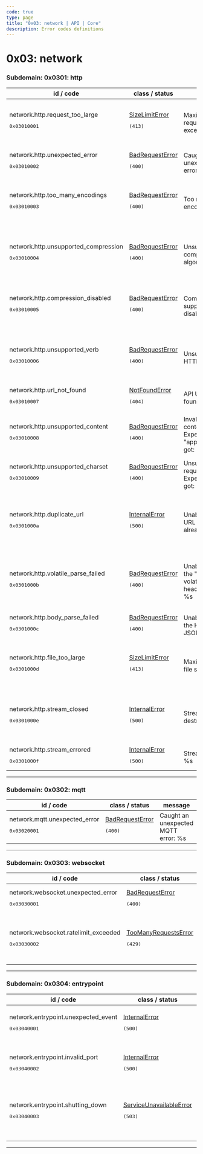 ```yaml
---
code: true
type: page
title: "0x03: network | API | Core"
description: Error codes definitions
---
```


[//]: # (This documentation is auto-generated)
[//]: # (If you need to update this page, execute: npm run doc-error-codes)

# 0x03: network



### Subdomain: 0x0301: http

| id / code | class / status | message | description |
| --------- | -------------- | --------| ----------- |
| network.http.request_too_large<br/><pre>0x03010001</pre>  | [SizeLimitError](/core/2/api/errors/error-codes#sizelimiterror) <pre>(413)</pre> | Maximum HTTP request size exceeded. | The size of the request exceeds the server configured limit |
| network.http.unexpected_error<br/><pre>0x03010002</pre>  | [BadRequestError](/core/2/api/errors/error-codes#badrequesterror) <pre>(400)</pre> | Caught an unexpected HTTP error: %s | Caught an unexpected HTTP parsing error |
| network.http.too_many_encodings<br/><pre>0x03010003</pre>  | [BadRequestError](/core/2/api/errors/error-codes#badrequesterror) <pre>(400)</pre> | Too many encodings. | The number of encodings exceeds the server configured limit |
| network.http.unsupported_compression<br/><pre>0x03010004</pre>  | [BadRequestError](/core/2/api/errors/error-codes#badrequesterror) <pre>(400)</pre> | Unsupported compression algorithm "%s". | The request has been compressed using an unsupported compression algorithm |
| network.http.compression_disabled<br/><pre>0x03010005</pre>  | [BadRequestError](/core/2/api/errors/error-codes#badrequesterror) <pre>(400)</pre> | Compression support is disabled. | The server has been configured to refuse compressed requests |
| network.http.unsupported_verb<br/><pre>0x03010006</pre>  | [BadRequestError](/core/2/api/errors/error-codes#badrequesterror) <pre>(400)</pre> | Unsupported HTTP verb "%s". | An HTTP request has been submitted using an unsupported verb |
| network.http.url_not_found<br/><pre>0x03010007</pre>  | [NotFoundError](/core/2/api/errors/error-codes#notfounderror) <pre>(404)</pre> | API URL not found: %s. | API URL not found |
| network.http.unsupported_content<br/><pre>0x03010008</pre>  | [BadRequestError](/core/2/api/errors/error-codes#badrequesterror) <pre>(400)</pre> | Invalid request content-type. Expected "application/json", got: "%s". | The content described in the content-type header is not supported |
| network.http.unsupported_charset<br/><pre>0x03010009</pre>  | [BadRequestError](/core/2/api/errors/error-codes#badrequesterror) <pre>(400)</pre> | Unsupported request charset. Expected "utf-8", got: "%s". | Unsupported content charset |
| network.http.duplicate_url<br/><pre>0x0301000a</pre>  | [InternalError](/core/2/api/errors/error-codes#internalerror) <pre>(500)</pre> | Unable to attach URL %s: this path already exists. | Triggered when an attempt is made to register a duplicate URL in the HTTP router |
| network.http.volatile_parse_failed<br/><pre>0x0301000b</pre>  | [BadRequestError](/core/2/api/errors/error-codes#badrequesterror) <pre>(400)</pre> | Unable to convert the "x-kuzzle-volatile" HTTP header to JSON: %s | The x-kuzzle-volatile header received is not in JSON format |
| network.http.body_parse_failed<br/><pre>0x0301000c</pre>  | [BadRequestError](/core/2/api/errors/error-codes#badrequesterror) <pre>(400)</pre> | Unable to convert the HTTP body to JSON: %s | The request body is not in JSON format |
| network.http.file_too_large<br/><pre>0x0301000d</pre>  | [SizeLimitError](/core/2/api/errors/error-codes#sizelimiterror) <pre>(413)</pre> | Maximum HTTP file size exceeded | The submitted file exceeds the server configured limit |
| network.http.stream_closed<br/><pre>0x0301000e</pre>  | [InternalError](/core/2/api/errors/error-codes#internalerror) <pre>(500)</pre> | Stream closed or destroyed. | The stream has been closed or destroyed before sending the response |
| network.http.stream_errored<br/><pre>0x0301000f</pre>  | [InternalError](/core/2/api/errors/error-codes#internalerror) <pre>(500)</pre> | Stream errored: %s | The stream is errored |

---


### Subdomain: 0x0302: mqtt

| id / code | class / status | message | description |
| --------- | -------------- | --------| ----------- |
| network.mqtt.unexpected_error<br/><pre>0x03020001</pre>  | [BadRequestError](/core/2/api/errors/error-codes#badrequesterror) <pre>(400)</pre> | Caught an unexpected MQTT error: %s | Caught an unexpected MQTT error |

---


### Subdomain: 0x0303: websocket

| id / code | class / status | message | description |
| --------- | -------------- | --------| ----------- |
| network.websocket.unexpected_error<br/><pre>0x03030001</pre>  | [BadRequestError](/core/2/api/errors/error-codes#badrequesterror) <pre>(400)</pre> | Caught an unexpected WebSocket error: %s | Caught an unexpected WebSocket error |
| network.websocket.ratelimit_exceeded<br/><pre>0x03030002</pre>  | [TooManyRequestsError](/core/2/api/errors/error-codes#toomanyrequestserror) <pre>(429)</pre> | Rejected: too many requests received from that socket | Too many requests received from a client socket |

---


### Subdomain: 0x0304: entrypoint

| id / code | class / status | message | description |
| --------- | -------------- | --------| ----------- |
| network.entrypoint.unexpected_event<br/><pre>0x03040001</pre>  | [InternalError](/core/2/api/errors/error-codes#internalerror) <pre>(500)</pre> | Unexpected event received: %s. | Received an erroneous network event |
| network.entrypoint.invalid_port<br/><pre>0x03040002</pre>  | [InternalError](/core/2/api/errors/error-codes#internalerror) <pre>(500)</pre> | Invalid network port number: %s. | Invalid network port |
| network.entrypoint.shutting_down<br/><pre>0x03040003</pre>  | [ServiceUnavailableError](/core/2/api/errors/error-codes#serviceunavailableerror) <pre>(503)</pre> | Rejected: instance is shutting down | Request rejected because this instance is shutting down |

---
